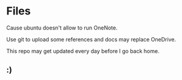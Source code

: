 # Files

Cause ubuntu doesn't allow to run OneNote. 

Use git to upload some references and docs may replace OneDrive.

This repo may get updated every day before I go back home.

## :)
